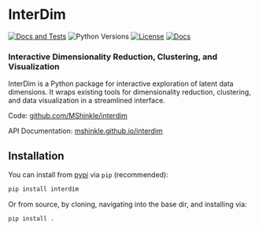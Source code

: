 # InterDim
[![Docs and Tests](https://github.com/MShinkle/interdim/actions/workflows/docs.yml/badge.svg?branch=main&label=tests)](https://github.com/MShinkle/interdim/actions)
![Python Versions](https://img.shields.io/pypi/pyversions/interdim.svg)
[![License](https://img.shields.io/badge/license-BSD--3--Clause-blue.svg)](https://opensource.org/licenses/BSD-3-Clause)
[![Docs](https://img.shields.io/badge/docs-GitHub%20Pages-blue.svg)](https://MShinkle.github.io/interdim)

### Interactive Dimensionality Reduction, Clustering, and Visualization

InterDim is a Python package for interactive exploration of latent data dimensions. It wraps existing tools for dimensionality reduction, clustering, and data visualization in a streamlined interface.

Code: [github.com/MShinkle/interdim](https://github.com/MShinkle/interdim)

API Documentation: [mshinkle.github.io/interdim](https://mshinkle.github.io/interdim)

## Installation
You can install from [pypi](https://pypi.org/project/interdim/) via `pip` (recommended):

```bash
pip install interdim
```

Or from source, by cloning, navigating into the base dir, and installing via:

```bash
pip install .
```